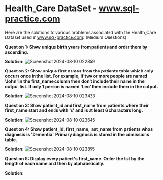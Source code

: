# Health_Care DataSet - www.sql-practice.com



Here are the solutions to various problems associated with the Health_Care Dataset used in www.sql-practice.com:
(Medium Questions)

**Question 1:
Show unique birth years from patients and order them by ascending.**


**Solution:**
![Screenshot 2024-08-10 022859](https://github.com/user-attachments/assets/fbce6b8d-7c5d-4424-97e4-b4d6d14e8b23)




**Question 2:
Show unique first names from the patients table which only occurs once in the list.
For example, if two or more people are named 'John' in the first_name column then don't include their name in the output list. If only 1 person is named 'Leo' then include them in the output.**


**Solution:**
![Screenshot 2024-08-10 023423](https://github.com/user-attachments/assets/fd8bded7-6c4f-40dc-849e-7891850d1ca2)




**Question 3:
Show patient_id and first_name from patients where their first_name start and ends with 's' and is at least 6 characters long.**


**Solution:**
![Screenshot 2024-08-10 023645](https://github.com/user-attachments/assets/6d20009a-2a78-4327-b8af-e0c03c4c18d3)




**Question 4:
Show patient_id, first_name, last_name from patients whos diagnosis is 'Dementia'.
Primary diagnosis is stored in the admissions table.**


**Solution:**
![Screenshot 2024-08-10 023855](https://github.com/user-attachments/assets/ad0a6d11-e9eb-405b-b3f3-d03c8f9f9cc5)




**Question 5:
Display every patient's first_name.
Order the list by the length of each name and then by alphabetically.**


**Solution:**





































































































































































